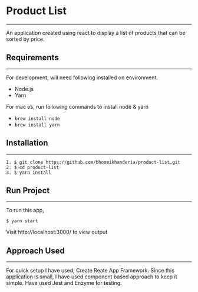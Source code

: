 # Product List

---

An application created using react to display a list of products that can be sorted by price.

## Requirements

---

For development, will need following installed on environment.

- Node.js
- Yarn

For mac os, run following commands to install node & yarn

- `brew install node`
- `brew install yarn`

## Installation

---

```
1. $ git clone https://github.com/bhoomikhanderia/product-list.git
2. $ cd product-list
3. $ yarn install
```

## Run Project

---

To run this app,

```
$ yarn start
```

Visit http://localhost:3000/ to view output

## Approach Used

---

For quick setup I have used,
Create Reate App Framework.
Since this application is small, I have used component based approach to keep it simple.
Have used Jest and Enzyme for testing.
